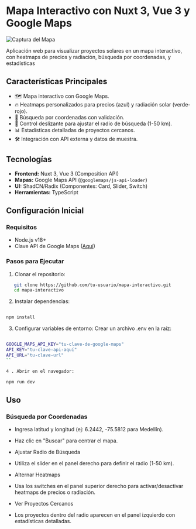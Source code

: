 # Mapa Interactivo con Nuxt 3, Vue 3 y Google Maps

![Captura del Mapa](docs/screenshot.png) <!-- Añadir imagen del mapa -->

Aplicación web para visualizar proyectos solares en un mapa interactivo, con heatmaps de precios y radiación, búsqueda por coordenadas, y estadísticas

## Características Principales
- 🗺️ Mapa interactivo con Google Maps.
- 🔥 Heatmaps personalizados para precios (azul) y radiación solar (verde-rojo).
- 📍 Búsqueda por coordenadas con validación.
- 📏 Control deslizante para ajustar el radio de búsqueda (1-50 km).
- 📊 Estadísticas detalladas de proyectos cercanos.
- 🛠️ Integración con API externa y datos de muestra.

## Tecnologías
- **Frontend:** Nuxt 3, Vue 3 (Composition API)
- **Mapas:** Google Maps API (`@googlemaps/js-api-loader`)
- **UI:** ShadCN/Radix (Componentes: Card, Slider, Switch)
- **Herramientas:** TypeScript

## Configuración Inicial

### Requisitos
- Node.js v18+
- Clave API de Google Maps ([Aquí](https://developers.google.com/maps/documentation/javascript/get-api-key))

### Pasos para Ejecutar
1. Clonar el repositorio:
```bash
   git clone https://github.com/tu-usuario/mapa-interactivo.git
   cd mapa-interactivo

   ```

2.   Instalar dependencias:

```bash

npm install
```


3. Configurar variables de entorno:
Crear un archivo .env en la raíz:

```bash

GOOGLE_MAPS_API_KEY="tu-clave-de-google-maps"
API_KEY="tu-clave-api-aquí"
API_URL="tu-clave-url"
``

4 . Abrir en el navegador:

npm run dev

```

## Uso
### Búsqueda por Coordenadas

- Ingresa latitud y longitud (ej: 6.2442, -75.5812 para Medellín).

- Haz clic en "Buscar" para centrar el mapa.

- Ajustar Radio de Búsqueda

- Utiliza el slider en el panel derecho para definir el radio (1-50 km).

- Alternar Heatmaps

- Usa los switches en el panel superior derecho para activar/desactivar heatmaps de precios o radiación.

- Ver Proyectos Cercanos

- Los proyectos dentro del radio aparecen en el panel izquierdo con estadísticas detalladas.
